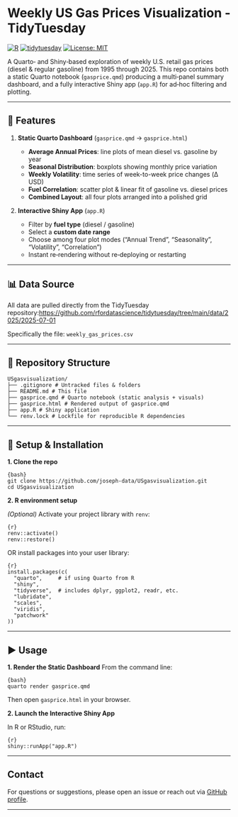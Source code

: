 # Weekly US Gas Prices Visualization - TidyTuesday

[![R](https://img.shields.io/badge/R-276DC3?logo=R&logoColor=white)](https://cran.r-project.org/)
[![tidytuesday](https://img.shields.io/badge/TidyTuesday-Project-blueviolet?logo=R&logoColor=white)](https://github.com/rfordatascience/tidytuesday)
[![License: MIT](https://img.shields.io/badge/License-MIT-yellow.svg)](LICENSE)

A Quarto‐ and Shiny‐based exploration of weekly U.S. retail gas prices (diesel & regular gasoline) from 1995 through 2025. This repo contains both a static Quarto notebook (`gasprice.qmd`) producing a multi‐panel summary dashboard, and a fully interactive Shiny app (`app.R`) for ad‐hoc filtering and plotting.

---

## 🚀 Features

1. **Static Quarto Dashboard** (`gasprice.qmd` → `gasprice.html`)  
   - **Average Annual Prices**: line plots of mean diesel vs. gasoline by year  
   - **Seasonal Distribution**: boxplots showing monthly price variation  
   - **Weekly Volatility**: time series of week-to-week price changes (Δ USD)  
   - **Fuel Correlation**: scatter plot & linear fit of gasoline vs. diesel prices  
   - **Combined Layout**: all four plots arranged into a polished grid

2. **Interactive Shiny App** (`app.R`)  
   - Filter by **fuel type** (diesel / gasoline)  
   - Select a **custom date range**  
   - Choose among four plot modes (“Annual Trend”, “Seasonality”, “Volatility”, “Correlation”)  
   - Instant re‐rendering without re‐deploying or restarting

---

## 📊 Data Source

All data are pulled directly from the TidyTuesday repository:https://github.com/rfordatascience/tidytuesday/tree/main/data/2025/2025-07-01

Specifically the file:
`weekly_gas_prices.csv`

---

## 📁 Repository Structure

```plaintext
USgasvisualization/
├── .gitignore # Untracked files & folders
├── README.md # This file
├── gasprice.qmd # Quarto notebook (static analysis + visuals)
├── gasprice.html # Rendered output of gasprice.qmd
├── app.R # Shiny application
└── renv.lock # Lockfile for reproducible R dependencies
```
---
## 🔧 Setup & Installation

**1. Clone the repo**

```
{bash}
git clone https://github.com/joseph-data/USgasvisualization.git
cd USgasvisualization
```
**2. R environment setup**

*(Optional)* Activate your project library with `renv`:
```
{r}
renv::activate()
renv::restore()
```

OR install packages into your user library:

```
{r}
install.packages(c(
  "quarto",     # if using Quarto from R
  "shiny",
  "tidyverse",  # includes dplyr, ggplot2, readr, etc.
  "lubridate",
  "scales",
  "viridis",
  "patchwork"
))
```
---
## ▶️ Usage
**1. Render the Static Dashboard**
From the command line:

```
{bash}
quarto render gasprice.qmd
```

Then open `gasprice.html` in your browser.

**2. Launch the Interactive Shiny App**

In R or RStudio, run:
```
{r}
shiny::runApp("app.R")
```
---

## Contact

For questions or suggestions, please open an issue or reach out via [GitHub profile](https://github.com/joseph-data).

---






